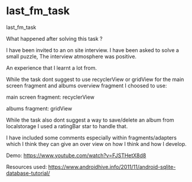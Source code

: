 # last_fm_task
last_fm_task

What happened after solving this task ?

I have been invited to an on site interview. I have been asked to solve a small puzzle, The interview atmosphere was positive.

An experience that I learnt a lot from.

While the task dont suggest to use recyclerView or gridView for the main screen fragment and albums overview fragment I choosed to use:

main screen fragment: recyclerView

albums fragment: gridView

While the task also dont suggest a way to save/delete an album from localstorage I used a ratingBar star to handle that.

I have included some comments especially within fragments/adapters which I think they can give an over view on how I think and how I develop.

Demo: 
https://www.youtube.com/watch?v=FJSTHetX8d8

Resources used:
https://www.androidhive.info/2011/11/android-sqlite-database-tutorial/
